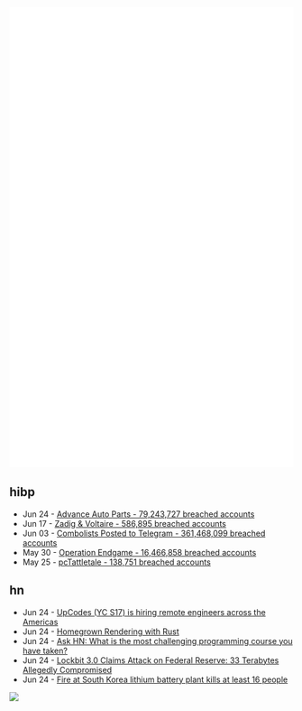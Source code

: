 ![Metrics](https://raw.githubusercontent.com/phixion/phixion/master/metrics.svg)

## hibp

<!--
for https://github.com/phixion/phixion/blob/main/.github/workflows/feeds.yml
-->
<!--START_SECTION:haveibeenpwnd-->
- Jun 24 - [Advance Auto Parts - 79,243,727 breached accounts](https://haveibeenpwned.com/PwnedWebsites#AdvanceAutoParts)
- Jun 17 - [Zadig & Voltaire - 586,895 breached accounts](https://haveibeenpwned.com/PwnedWebsites#ZadigVoltaire)
- Jun 03 - [Combolists Posted to Telegram - 361,468,099 breached accounts](https://haveibeenpwned.com/PwnedWebsites#TelegramCombolists)
- May 30 - [Operation Endgame - 16,466,858 breached accounts](https://haveibeenpwned.com/PwnedWebsites#OperationEndgame)
- May 25 - [pcTattletale - 138,751 breached accounts](https://haveibeenpwned.com/PwnedWebsites#pcTattletale)
<!--END_SECTION:haveibeenpwnd-->

## hn

<!--
for https://github.com/phixion/phixion/blob/main/.github/workflows/feeds.yml
-->
<!--START_SECTION:hn-->
- Jun 24 - [UpCodes (YC S17) is hiring remote engineers across the Americas](https://up.codes/careers?utm_source=HN)
- Jun 24 - [Homegrown Rendering with Rust](https://medium.com/embarkstudios/homegrown-rendering-with-rust-1e39068e56a7)
- Jun 24 - [Ask HN: What is the most challenging programming course you have taken?](https://news.ycombinator.com/item?id=40774446)
- Jun 24 - [Lockbit 3.0 Claims Attack on Federal Reserve: 33 Terabytes Allegedly Compromised](https://www.redhotcyber.com/en/post/lockbit-3-0-claims-attack-on-federal-reserve-33-terabytes-of-sensitive-data-allegedly-compromised/)
- Jun 24 - [Fire at South Korea lithium battery plant kills at least 16 people](https://www.nbcnews.com/news/world/fire-south-korea-lithium-battery-plant-kills-least-16-people-rcna158536)
<!--END_SECTION:hn-->

<!--
for https://yhype.me
-->
![](https://hit.yhype.me/github/profile?user_id=13013670)

